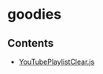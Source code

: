 # goodies

## Contents
- [YouTubePlaylistClear.js](https://github.com/creative-computer/goodies/blob/main/YouTubePlaylistClear.js)
